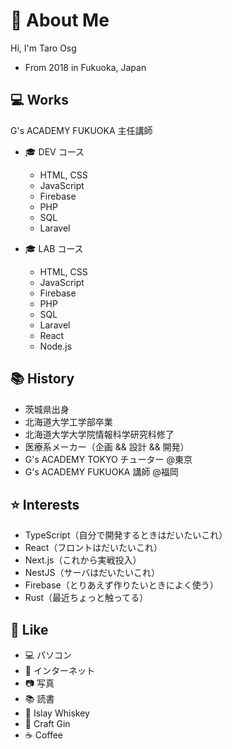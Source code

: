 # 👾 About Me

Hi, I'm Taro Osg

- From 2018 in Fukuoka, Japan

## 💻 Works

G's ACADEMY FUKUOKA 主任講師

- 🎓 DEV コース

  - HTML, CSS
  - JavaScript
  - Firebase
  - PHP
  - SQL
  - Laravel

- 🎓 LAB コース
  - HTML, CSS
  - JavaScript
  - Firebase
  - PHP
  - SQL
  - Laravel
  - React
  - Node.js

## 📚 History

- 茨城県出身
- 北海道大学工学部卒業
- 北海道大学大学院情報科学研究科修了
- 医療系メーカー（企画 && 設計 && 開発）
- G's ACADEMY TOKYO チューター @東京
- G's ACADEMY FUKUOKA 講師 @福岡

## ⭐ Interests

- TypeScript（自分で開発するときはだいたいこれ）
- React（フロントはだいたいこれ）
- Next.js（これから実戦投入）
- NestJS（サーバはだいたいこれ）
- Firebase（とりあえず作りたいときによく使う）
- Rust（最近ちょっと触ってる）

## 🥃 Like

- 💻 パソコン
- 🔗 インターネット
- 📷 写真
- 📚 読書
- 🏴󠁧󠁢󠁳󠁣󠁴󠁿 Islay Whiskey
- 🥃 Craft Gin
- ☕ Coffee
